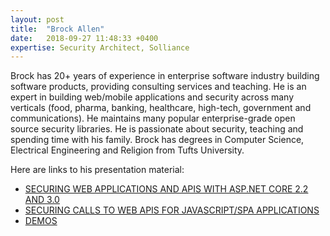 ```yaml
---
layout: post
title:  "Brock Allen"
date:   2018-09-27 11:48:33 +0400
expertise: Security Architect, Solliance
---
```


Brock has 20+ years of experience in enterprise software industry building software products, providing consulting services and teaching. He is an expert in building web/mobile applications and security across many verticals (food, pharma, banking, healthcare, high-tech, government and communications). He maintains many popular enterprise-grade open source security libraries. He is passionate about security, teaching and spending time with his family. Brock has degrees in Computer Science, Electrical Engineering and Religion from Tufts University.

Here are links to his presentation material:

- [SECURING WEB APPLICATIONS AND APIS WITH ASP.NET CORE 2.2 AND 3.0](https://devintxcontent.blob.core.windows.net/showcontent/Speaker%20Presentations%20Spring%202019/Securing%20Web%20Applications%20and%20APIs%20with%20ASP.NET%20Core%202.2%20and%203.0.pdf)
- [SECURING CALLS TO WEB APIS FOR JAVASCRIPT/SPA APPLICATIONS](https://devintxcontent.blob.core.windows.net/showcontent/Speaker%20Presentations%20Spring%202019/Securing%20Web%20APIs%20for%20JavaScript%20and%20SPA%20Apps.pdf)
- [DEMOS](https://1drv.ms/u/s!AjXKCyy1XZYBkHvCu7VM4qG309_8?e=7EVE6x)
